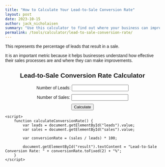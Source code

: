 ```yaml
---
title: "How to Calculate Your Lead-to-Sale Conversion Rate"
layout: post
date: 2023-10-15
author: jack_nicholaisen
summary: "Use this calculator to find out where your business can improve it's sales procedures." 
permalink: /tools/calculator/lead-to-sale-conversion-rate/
---
```


This represents the percentage of leads that result in a sale. 

It is an important metric because it helps businesses understand how effective their sales processes are and where they can make improvements.

<body>
    <div class="calculator" style="text-align:center">
        <h2>Lead-to-Sale Conversion Rate Calculator</h2>
        <div class="input-group">
            <label for="leads">Number of Leads:</label>
            <input type="number" id="leads" step="1" required>
        </div>
        <div class="input-group">
            <label for="sales">Number of Sales:</label>
            <input type="number" id="sales" step="1" required>
        </div>
        <button onclick="calculateConversionRate()">Calculate</button>
        <div class="result" id="result"></div>
    </div>

    <script>
        function calculateConversionRate() {
            var leads = document.getElementById("leads").value;
            var sales = document.getElementById("sales").value;

            var conversionRate = (sales / leads) * 100;

            document.getElementById("result").textContent = "Lead-to-Sale Conversion Rate: " + conversionRate.toFixed(2) + "%";
        }
    </script>
</body>
<style>
        body {
            font-family: Arial, sans-serif;
            margin: 50px;
        }

        .calculator {
            width: 300px;
            margin: 0 auto;
        }

        .input-group {
            margin-bottom: 10px;
        }

        input[type="number"] {
            width: 100%;
            padding: 8px;
            box-sizing: border-box;
        }

        .result {
            font-weight: bold;
        }
</style>

